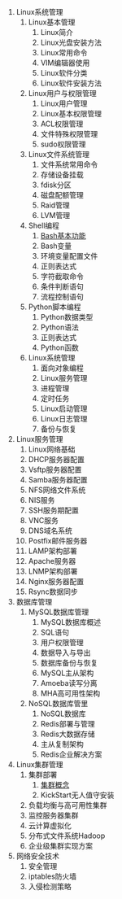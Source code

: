 1. Linux系统管理
    1. Linux基本管理
        1. Linux简介
        2. Linux光盘安装方法
        3. Linux常用命令
        4. VIM编辑器使用
        5. Linux软件分类
        6. Linux软件安装方法
    2. Linux用户与权限管理
        1. Linux用户管理
        2. Linux基本权限管理
        3. ACL权限管理
        4. 文件特殊权限管理
        5. sudo权限管理
    3. Linux文件系统管理
        1. 文件系统常用命令
        2. 存储设备挂载
        3. fdisk分区
        4. 磁盘配额管理
        5. Raid管理
        6. LVM管理
    4. Shell编程
        1. [Bash基本功能](Linux_shell基础.md)
        2. Bash变量
        3. 环境变量配置文件
        4. 正则表达式
        5. 字符截取命令
        6. 条件判断语句
        7. 流程控制语句
    5. Python脚本编程
        1. Python数据类型
        2. Python语法
        3. 正则表达式
        4. Python函数
    6. Linux系统管理
        1. 面向对象编程
        2. Linux服务管理
        3. 进程管理
        4. 定时任务
        5. Linux启动管理
        6. Linux日志管理
        7. 备份与恢复
2. Linux服务管理
    1. Linux网络基础
    2. DHCP服务器配置
    3. Vsftp服务器配置
    4. Samba服务器配置
    5. NFS网络文件系统
    6. NIS服务
    7. SSH服务期配置
    8. VNC服务
    9. DNS域名系统
    10. Postfix邮件服务器
    11. LAMP架构部署
    12. Apache服务器
    13. LNMP架构部署
    14. Nginx服务器配置
    15. Rsync数据同步
3. 数据库管理
    1. MySQL数据库管理
        1. MySQL数据库概述
        2. SQL语句
        3. 用户权限管理
        4. 数据导入与导出
        5. 数据库备份与恢复
        6. MySQL主从架构
        7. Amoeba读写分离
        8. MHA高可用性架构
    2. NoSQL数据库管里
        1. NoSQL数据库
        2. Redis部署与管理
        3. Redis大数据存储
        4. 主从复制架构
        5. Redis企业解决方案
4. Linux集群管理
    1. 集群部署
        1. [集群概念](集群基础概念.md)
        2. KickStart无人值守安装
    2. 负载均衡与高可用性集群
    3. 监控服务器集群
    4. 云计算虚拟化
    5. 分布式文件系统Hadoop
    6. 企业级集群实现方案
5. 网络安全技术
    1. 安全管理
    2. iptables防火墙
    3. 入侵检测策略